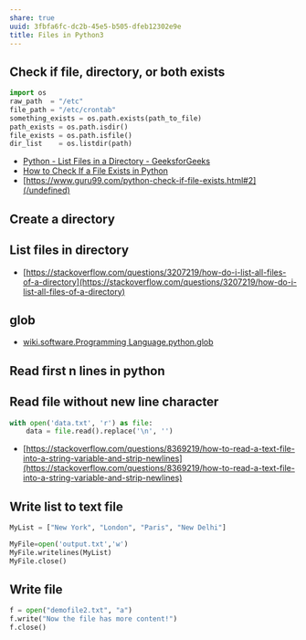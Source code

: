```yaml
---
share: true
uuid: 3fbfa6fc-dc2b-45e5-b505-dfeb12302e9e
title: Files in Python3
---
```

## Check if file, directory, or both exists

``` python
import os
raw_path  = "/etc"
file_path = "/etc/crontab"
something_exists = os.path.exists(path_to_file)
path_exists = os.path.isdir()
file_exists = os.path.isfile()
dir_list    = os.listdir(path)
```

* [Python - List Files in a Directory - GeeksforGeeks](https://www.geeksforgeeks.org/python-list-files-in-a-directory/)
* [How to Check If a File Exists in Python](https://www.pythontutorial.net/python-basics/python-check-if-file-exists/)
* [https://www.guru99.com/python-check-if-file-exists.html#2](/undefined)

## Create a directory


## List files in directory

*   [https://stackoverflow.com/questions/3207219/how-do-i-list-all-files-of-a-directory](https://stackoverflow.com/questions/3207219/how-do-i-list-all-files-of-a-directory)

## glob

* [wiki.software.Programming Language.python.glob](/undefined)

## Read first n lines in python

## Read file without new line character

``` python
with open('data.txt', 'r') as file:
    data = file.read().replace('\n', '')
```

*   [https://stackoverflow.com/questions/8369219/how-to-read-a-text-file-into-a-string-variable-and-strip-newlines](https://stackoverflow.com/questions/8369219/how-to-read-a-text-file-into-a-string-variable-and-strip-newlines)

## Write list to text file

``` python
MyList = ["New York", "London", "Paris", "New Delhi"]

MyFile=open('output.txt','w')
MyFile.writelines(MyList)
MyFile.close()
```

## Write file

``` python
f = open("demofile2.txt", "a")
f.write("Now the file has more content!")
f.close()
```